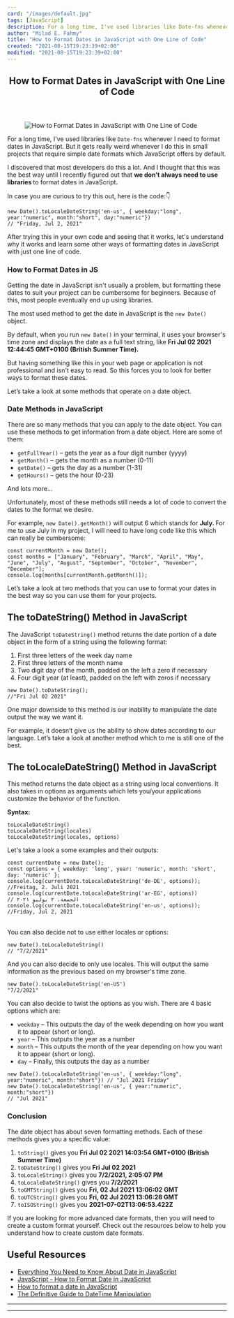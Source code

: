 ```yaml
---
card: "/images/default.jpg"
tags: [JavaScript]
description: For a long time, I've used libraries like Date-fns whenever I
author: "Milad E. Fahmy"
title: "How to Format Dates in JavaScript with One Line of Code"
created: "2021-08-15T19:23:39+02:00"
modified: "2021-08-15T19:23:39+02:00"
---
```

<div class="site-wrapper">
<main id="site-main" class="site-main outer">
<div class="inner">
<article class="post-full post tag-javascript ">
<header class="post-full-header">
<h1 class="post-full-title">How to Format Dates in JavaScript with One Line of Code</h1>
</header>
<figure class="post-full-image">
<picture>
<source media="(max-width: 700px)" sizes="1px" srcset="data:image/gif;base64,R0lGODlhAQABAIAAAAAAAP///yH5BAEAAAAALAAAAAABAAEAAAIBRAA7 1w">
<source media="(min-width: 701px)" sizes="(max-width: 800px) 400px,
(max-width: 1170px) 700px,
1400px" srcset="/news/content/images/size/w300/2021/07/Formatting-Date-in-JavaScript-with-1-line-of-code.jpg 300w,
/news/content/images/size/w600/2021/07/Formatting-Date-in-JavaScript-with-1-line-of-code.jpg 600w,
/news/content/images/size/w1000/2021/07/Formatting-Date-in-JavaScript-with-1-line-of-code.jpg 1000w,
/news/content/images/size/w2000/2021/07/Formatting-Date-in-JavaScript-with-1-line-of-code.jpg 2000w">
<img onerror="this.style.display='none'" src="/news/content/images/size/w2000/2021/07/Formatting-Date-in-JavaScript-with-1-line-of-code.jpg" alt="How to Format Dates in JavaScript with One Line of Code">
</picture>
</figure>
<section class="post-full-content">
<div class="post-content">
<p>For a long time, I've used libraries like <code>Date-fns</code> whenever I need to format dates in JavaScript. But it gets really weird whenever I do this in small projects that require simple date formats which JavaScript offers by default.</p>
<p>I discovered that most developers do this a lot. And I thought that this was the best way until I recently figured out that <strong>we don’t always need to use libraries </strong>to format dates in JavaScript<strong>.</strong></p>
<p>In case you are curious to try this out, here is the code:👇</p><pre><code class="language-javascript">new Date().toLocaleDateString('en-us', { weekday:"long", year:"numeric", month:"short", day:"numeric"})
// "Friday, Jul 2, 2021"</code></pre>
<p>After trying this in your own code and seeing that it works, let's understand why it works and learn some other ways of formatting dates in JavaScript with just one line of code.</p>
<h1 id="how-to-format-dates-in-js">How to Format Dates in JS</h1>
<p>Getting the date in JavaScript isn't usually a problem, but formatting these dates to suit your project can be cumbersome for beginners. Because of this, most people eventually end up using libraries. </p>
<p>The most used method to get the date in JavaScript is the <code>new Date()</code> object. </p>
<p>By default, when you run <code>new Date()</code> in your terminal, it uses your browser's time zone and displays the date as a full text string, like <strong>Fri Jul 02 2021 12:44:45 GMT+0100 (British Summer Time). </strong></p>
<p>But having something like this in your web page or application is not professional and isn't easy to read. So this forces you to look for better ways to format these dates. </p>
<p>Let’s take a look at some methods that operate on a date object.</p>
<h1 id="date-methods-in-javascript">Date Methods in JavaScript</h1>
<p>There are so many methods that you can apply to the date object. You can use these methods to get information from a date object. Here are some of them:</p>
<ul>
<li><code>getFullYear()</code> – gets the year as a four digit number (yyyy)</li>
<li><code>getMonth()</code> – gets the month as a number (0-11)</li>
<li><code>getDate()</code> – gets the day as a number (1-31)</li>
<li><code>getHours()</code> – gets the hour (0-23)</li>
</ul>
<p>And lots more… </p>
<p>Unfortunately, most of these methods still needs a lot of code to convert the dates to the format we desire. </p>
<p>For example, <code>new Date().getMonth()</code> will output 6 which stands for <strong>July. </strong>For me to use July in my project, I will need to have long code like this which can really be cumbersome:</p><pre><code class="language-Javascript">const currentMonth = new Date();
const months = ["January", "February", "March", "April", "May", "June", "July", "August", "September", "October", "November", "December"];
console.log(months[currentMonth.getMonth()]);</code></pre>
<p>Let’s take a look at two methods that you can use to format your dates in the best way so you can use them for your projects.</p>
<h2 id="the-todatestring-method-in-javascript">The toDateString() Method in JavaScript</h2>
<p>The JavaScript <code>toDateString()</code> method returns the date portion of a date object in the form of a string using the following format:</p>
<ol>
<li>First three letters of the week day name</li>
<li>First three letters of the month name</li>
<li>Two digit day of the month, padded on the left a zero if necessary</li>
<li>Four digit year (at least), padded on the left with zeros if necessary</li>
</ol><pre><code class="language-javascript">new Date().toDateString();
//"Fri Jul 02 2021"</code></pre>
<p>One major downside to this method is our inability to manipulate the date output the way we want it. &nbsp;</p>
<p>For example, it doesn’t give us the ability to show dates according to our language. Let’s take a look at another method which to me is still one of the best.</p>
<h2 id="the-tolocaledatestring-method-in-javascript">The toLocaleDateString() Method in JavaScript</h2>
<p>This method returns the date object as a string using local conventions. It also takes in options as arguments which lets you/your applications customize the behavior of the function.</p>
<p><strong>Syntax:</strong></p><pre><code class="language-javascript">toLocaleDateString()
toLocaleDateString(locales)
toLocaleDateString(locales, options)</code></pre>
<p>Let's take a look a some examples and their outputs:</p><pre><code class="language-javascript">const currentDate = new Date();
const options = { weekday: 'long', year: 'numeric', month: 'short', day: 'numeric' };
console.log(currentDate.toLocaleDateString('de-DE', options));
//Freitag, 2. Juli 2021
console.log(currentDate.toLocaleDateString('ar-EG', options))
// الجمعة، ٢ يوليو ٢٠٢١
console.log(currentDate.toLocaleDateString('en-us', options));
//Friday, Jul 2, 2021</code></pre>
<p><br>You can also decide not to use either locales or options:</p><pre><code class="language-javascript">new Date().toLocaleDateString()
// "7/2/2021"</code></pre>
<p>And you can also decide to only use locales. This will output the same information as the previous based on my browser's time zone.</p><pre><code class="language-javascript">new Date().toLocaleDateString('en-US')
"7/2/2021"</code></pre>
<p>You can also decide to twist the options as you wish. There are 4 basic options which are:</p>
<ul>
<li><code>weekday</code> – This outputs the day of the week depending on how you want it to appear (short or long).</li>
<li><code>year</code> – This outputs the year as a number</li>
<li><code>month</code> – This outputs the month of the year depending on how you want it to appear (short or long).</li>
<li><code>day</code> – Finally, this outputs the day as a number</li>
</ul><pre><code class="language-javascript">new Date().toLocaleDateString('en-us', { weekday:"long", year:"numeric", month:"short"}) // "Jul 2021 Friday"
new Date().toLocaleDateString('en-us', { year:"numeric", month:"short"})
// "Jul 2021"</code></pre>
<h1 id="conclusion">Conclusion</h1>
<p>The date object has about seven formatting methods. Each of these methods gives you a specific value:</p>
<ol>
<li><code>toString()</code> gives you <strong>Fri Jul 02 2021 14:03:54 GMT+0100 (British Summer Time)</strong></li>
<li><code>toDateString()</code> gives you <strong>Fri Jul 02 2021</strong></li>
<li><code>toLocaleString()</code> gives you <strong>7/2/2021, 2:05:07 PM</strong></li>
<li><code>toLocaleDateString()</code> gives you <strong>7/2/2021</strong></li>
<li><code>toGMTString()</code> gives you <strong>Fri, 02 Jul 2021 13:06:02 GMT</strong></li>
<li><code>toUTCString()</code> gives you <strong>Fri, 02 Jul 2021 13:06:28 GMT</strong></li>
<li><code>toISOString()</code> gives you <strong>2021-07-02T13:06:53.422Z</strong></li>
</ol>
<p>If you are looking for more advanced date formats, then you will need to create a custom format yourself. Check out the resources below to help you understand how to create custom date formats.</p>
<h2 id="useful-resources">Useful Resources</h2>
<ul>
<li><a href="https://css-tricks.com/everything-you-need-to-know-about-date-in-javascript/" rel="noreferrer nofollow noopener">Everything You Need to Know About Date in JavaScript</a></li>
<li><a href="https://www.tabnine.com/academy/javascript/how-to-format-date/" rel="noreferrer nofollow noopener">JavaScript - How to Format Date in JavaScript</a></li>
<li><a href="https://flaviocopes.com/how-to-format-date-javascript/" rel="noreferrer nofollow noopener">How to format a date in JavaScript</a></li>
<li><a href="https://www.toptal.com/software/definitive-guide-to-datetime-manipulation" rel="noreferrer nofollow noopener">The Definitive Guide to DateTime Manipulation</a></li>
</ul>
</div>
<hr>
<hr>
</section>
</article>
</div>
</main>
</div>
<!-- Google Tag Manager (noscript) -->
<!-- End Google Tag Manager (noscript) -->

